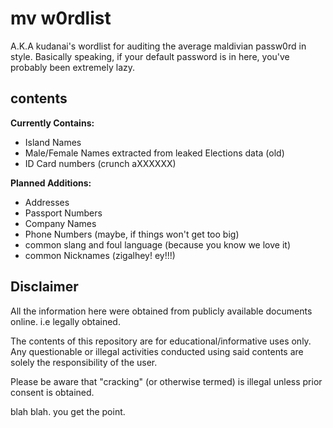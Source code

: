 # mv w0rdlist

A.K.A kudanai's wordlist for auditing the average maldivian passw0rd in style. Basically speaking, if your default password is in here, you've probably been extremely lazy.

## contents

**Currently Contains:**  

 * Island Names
 * Male/Female Names extracted from leaked Elections data (old)
 * ID Card numbers (crunch aXXXXXX) 

**Planned Additions:**

 * Addresses
 * Passport Numbers
 * Company Names
 * Phone Numbers (maybe, if things won't get too big)
 * common slang and foul language (because you know we love it)
 * common Nicknames (zigalhey! ey!!!)
 
## Disclaimer

All the information here were obtained from publicly available documents online. i.e legally obtained.

The contents of this repository are for educational/informative uses only. Any questionable or illegal activities conducted using said contents are solely the responsibility of the user.

Please be aware that "cracking" (or otherwise termed) is illegal unless prior consent is obtained.

blah blah. you get the point.
